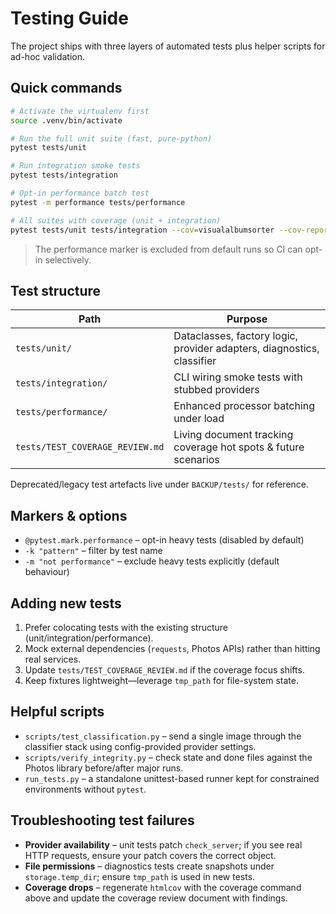 # Testing Guide

The project ships with three layers of automated tests plus helper scripts for ad-hoc validation.

## Quick commands

```bash
# Activate the virtualenv first
source .venv/bin/activate

# Run the full unit suite (fast, pure-python)
pytest tests/unit

# Run integration smoke tests
pytest tests/integration

# Opt-in performance batch test
pytest -m performance tests/performance

# All suites with coverage (unit + integration)
pytest tests/unit tests/integration --cov=visualalbumsorter --cov-report=term --cov-report=html
```

> The performance marker is excluded from default runs so CI can opt-in selectively.

## Test structure

| Path | Purpose |
|------|---------|
| `tests/unit/` | Dataclasses, factory logic, provider adapters, diagnostics, classifier |
| `tests/integration/` | CLI wiring smoke tests with stubbed providers |
| `tests/performance/` | Enhanced processor batching under load |
| `tests/TEST_COVERAGE_REVIEW.md` | Living document tracking coverage hot spots & future scenarios |

Deprecated/legacy test artefacts live under `BACKUP/tests/` for reference.

## Markers & options

- `@pytest.mark.performance` – opt-in heavy tests (disabled by default)
- `-k "pattern"` – filter by test name
- `-m "not performance"` – exclude heavy tests explicitly (default behaviour)

## Adding new tests

1. Prefer colocating tests with the existing structure (unit/integration/performance).
2. Mock external dependencies (`requests`, Photos APIs) rather than hitting real services.
3. Update `tests/TEST_COVERAGE_REVIEW.md` if the coverage focus shifts.
4. Keep fixtures lightweight—leverage `tmp_path` for file-system state.

## Helpful scripts

- `scripts/test_classification.py` – send a single image through the classifier stack using config-provided provider settings.
- `scripts/verify_integrity.py` – check state and done files against the Photos library before/after major runs.
- `run_tests.py` – a standalone unittest-based runner kept for constrained environments without `pytest`.

## Troubleshooting test failures

- **Provider availability** – unit tests patch `check_server`; if you see real HTTP requests, ensure your patch covers the correct object.
- **File permissions** – diagnostics tests create snapshots under `storage.temp_dir`; ensure `tmp_path` is used in new tests.
- **Coverage drops** – regenerate `htmlcov` with the coverage command above and update the coverage review document with findings.
